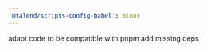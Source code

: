 ```yaml
---
'@talend/scripts-config-babel': minor
---
```


adapt code to be compatible with pnpm
add missing deps
